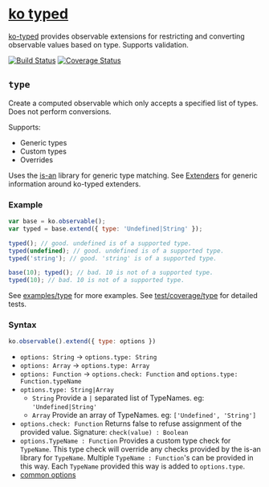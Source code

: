 # [ko typed](../README.md)

[ko-typed](../README.md) provides observable extensions for restricting and converting observable values based on type. Supports validation.

[![Build Status](https://travis-ci.org/WHenderson/ko-typed.svg?branch=master)](https://travis-ci.org/WHenderson/ko-typed)
[![Coverage Status](https://coveralls.io/repos/WHenderson/ko-typed/badge.svg?branch=master&service=github)](https://coveralls.io/github/WHenderson/ko-typed?branch=master)


## `type`

Create a computed observable which only accepts a specified list of types.
Does not perform conversions.

Supports:
* Generic types
* Custom types
* Overrides

Uses the [is-an](https://github.com/WHenderson/is-an) library for generic type matching.
See [Extenders](./extenders.md) for generic information around ko-typed extenders.

### Example

```js
var base = ko.observable();
var typed = base.extend({ type: 'Undefined|String' });

typed(); // good. undefined is of a supported type.
typed(undefined); // good. undefined is of a supported type.
typed('string'); // good. 'string' is of a supported type.

base(10); typed(); // bad. 10 is not of a supported type.
typed(10); // bad. 10 is not of a supported type.
```

See [examples/type](../examples/type) for more examples.
See [test/coverage/type](../test/coverage/type) for detailed tests.

### Syntax

```js
ko.observable().extend({ type: options })
```

* `options: String` -> `options.type: String`
* `options: Array` -> `options.type: Array`
* `options: Function` -> `options.check: Function` and `options.type: Function.typeName`
* `options.type: String|Array`
  * `String`
    Provide a `|` separated list of TypeNames.
    eg: `'Undefined|String'`
  * `Array`
    Provide an array of TypeNames.
    eg: `['Undefined', 'String']`
* `options.check: Function`
  Returns false to refuse assignment of the provided value.
  Signature: `check(value) : Boolean`
* `options.TypeName : Function`
  Provides a custom type check for `TypeName`.
  This type check will override any checks provided by the is-an library for `TypeName`.
  Multiple `TypeName : Function`'s can be provided in this way.
  Each `TypeName` provided this way is added to `options.type`.
* [common options](./extenders.md)


